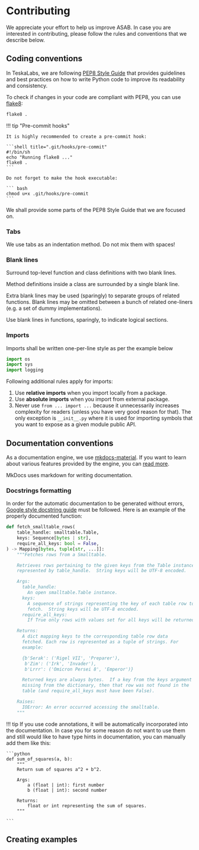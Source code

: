 # Contributing

We appreciate your effort to help us improve ASAB. In case you are interested in contributing, please follow the rules and conventions that we describe below.


## Coding conventions

In TeskaLabs, we are following [PEP8 Style Guide](https://www.python.org/dev/peps/pep-0008/) that provides guidelines and
best practices on how to write Python code to improve its readability and consistency.

To check if changes in your code are compliant with PEP8, you can use [flake8](https://flake8.pycqa.org/en/latest/):

```bash
flake8 .
```

!!! tip "Pre-commit hooks"

    It is highly recommended to create a pre-commit hook:

    ```shell title=".git/hooks/pre-commit"
    #!/bin/sh
    echo "Running flake8 ..."
    flake8 .
    ```

    Do not forget to make the hook executable:

    ``` bash
    chmod u+x .git/hooks/pre-commit
    ```

We shall provide some parts of the PEP8 Style Guide that we are focused on.

### Tabs

We use tabs as an indentation method. Do not mix them with spaces!

### Blank lines

Surround top-level function and class definitions with two blank lines.

Method definitions inside a class are surrounded by a single blank line.

Extra blank lines may be used (sparingly) to separate groups of related functions. Blank lines may be omitted between a bunch of related one-liners (e.g. a set of dummy implementations).

Use blank lines in functions, sparingly, to indicate logical sections.

### Imports

Imports shall be written one-per-line style as per the example below

```python
import os
import sys
import logging
```

Following additional rules apply for imports:

1. Use **relative imports** when you import locally from a package.
2. Use **absolute imports** when you import from external package.
3. Never use `from ... import ...` because it unnecessarily increases complexity for readers
(unless you have very good reason for that). The only exception is `__init__.py` where it is
used for importing symbols that you want to expose as a given module public API.

## Documentation conventions

As a documentation engine, we use [mkdocs-material](https://squidfunk.github.io/mkdocs-material/). If you want to learn about various features provided by the engine, you can [read more](https://squidfunk.github.io/mkdocs-material/reference/).

MkDocs uses markdown for writing documentation.

### Docstrings formatting

In order for the automatic documentation to be generated without errors, [Google style docstring guide](https://google.github.io/styleguide/pyguide.html#38-comments-and-docstrings) must be followed. Here is an example of the properly documented function:

```python
def fetch_smalltable_rows(
    table_handle: smalltable.Table,
    keys: Sequence[bytes | str],
    require_all_keys: bool = False,
) -> Mapping[bytes, tuple[str, ...]]:
    """Fetches rows from a Smalltable.

    Retrieves rows pertaining to the given keys from the Table instance
    represented by table_handle.  String keys will be UTF-8 encoded.

    Args:
      table_handle:
        An open smalltable.Table instance.
      keys:
        A sequence of strings representing the key of each table row to
        fetch.  String keys will be UTF-8 encoded.
      require_all_keys:
        If True only rows with values set for all keys will be returned.

    Returns:
      A dict mapping keys to the corresponding table row data
      fetched. Each row is represented as a tuple of strings. For
      example:

      {b'Serak': ('Rigel VII', 'Preparer'),
       b'Zim': ('Irk', 'Invader'),
       b'Lrrr': ('Omicron Persei 8', 'Emperor')}

      Returned keys are always bytes.  If a key from the keys argument is
      missing from the dictionary, then that row was not found in the
      table (and require_all_keys must have been False).

    Raises:
      IOError: An error occurred accessing the smalltable.
    """
```


!!! tip
    If you use code annotations, it will be automatically incorporated into the documentation. In case you for some reason do not want to use them and still would like to have type hints in documentation, you can manually add them like this:

    ```python
    def sum_of_squares(a, b):
        """
        Return sum of squares a^2 + b^2.

        Args:
            a (float | int): first number
            b (float | int): second number
        
        Returns:
            float or int representing the sum of squares.
        """

    ``` 


## Creating examples
